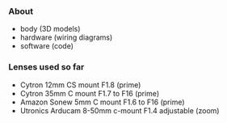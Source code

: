 ### About

- body (3D models)
- hardware (wiring diagrams)
- software (code)

### Lenses used so far

- Cytron 12mm CS mount F1.8 (prime)
- Cytron 35mm C mount F1.7 to F16 (prime)
- Amazon Sonew 5mm C mount F1.6 to F16 (prime)
- Utronics Arducam 8-50mm c-mount F1.4 adjustable (zoom)
